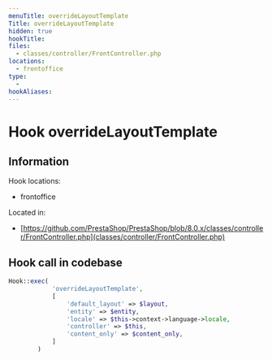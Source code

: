 ```yaml
---
menuTitle: overrideLayoutTemplate
Title: overrideLayoutTemplate
hidden: true
hookTitle: 
files:
  - classes/controller/FrontController.php
locations:
  - frontoffice
type:
  - 
hookAliases:
---
```


# Hook overrideLayoutTemplate

## Information

Hook locations: 
  - frontoffice

Located in: 
  - [https://github.com/PrestaShop/PrestaShop/blob/8.0.x/classes/controller/FrontController.php](classes/controller/FrontController.php)

## Hook call in codebase

```php
Hook::exec(
            'overrideLayoutTemplate',
            [
                'default_layout' => $layout,
                'entity' => $entity,
                'locale' => $this->context->language->locale,
                'controller' => $this,
                'content_only' => $content_only,
            ]
        )
```